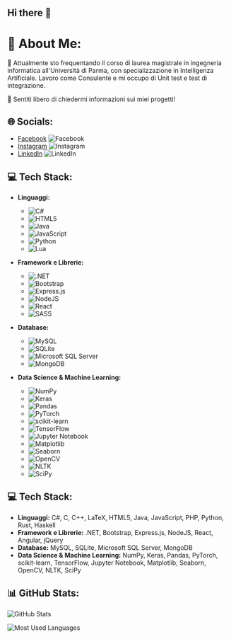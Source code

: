 <!-- Include Font Awesome CSS -->
<link rel="stylesheet" href="https://cdnjs.cloudflare.com/ajax/libs/font-awesome/5.15.3/css/all.min.css" integrity="sha512-XXX" crossorigin="anonymous" />

## Hi there 👋

# 💫 About Me:
🔭 Attualmente sto frequentando il corso di laurea magistrale in ingegneria informatica all'Università di Parma, con specializzazione in Intelligenza Artificiale. Lavoro come Consulente e mi occupo di Unit test e test di integrazione.

💬 Sentiti libero di chiedermi informazioni sui miei progetti!

## 🌐 Socials:
- [Facebook](#) ![Facebook](https://img.shields.io/badge/Facebook-Profile-blue?logo=facebook)
- [Instagram](#) ![Instagram](https://img.shields.io/badge/Instagram-Profile-orange?logo=instagram)
- [LinkedIn](#) ![LinkedIn](https://img.shields.io/badge/LinkedIn-Profile-blue?logo=linkedin)

## 💻 Tech Stack:
- **Linguaggi:** 
  - ![C#](https://img.shields.io/badge/C%23-Intermediate-brightgreen)
  - ![HTML5](https://img.shields.io/badge/HTML5-Advanced-orange)
  - ![Java](https://img.shields.io/badge/Java-Expert-red)
  - ![JavaScript](https://img.shields.io/badge/JavaScript-Advanced-yellow)
  - ![Python](https://img.shields.io/badge/Python-Intermediate-blue)
  - ![Lua](https://img.shields.io/badge/Lua-Beginner-lightgrey)

- **Framework e Librerie:** 
  - ![.NET](https://img.shields.io/badge/.NET-Advanced-purple)
  - ![Bootstrap](https://img.shields.io/badge/Bootstrap-Expert-blueviolet)
  - ![Express.js](https://img.shields.io/badge/Express.js-Intermediate-lightgrey)
  - ![NodeJS](https://img.shields.io/badge/NodeJS-Expert-green)
  - ![React](https://img.shields.io/badge/React-Advanced-blue)
  - ![SASS](https://img.shields.io/badge/SASS-Beginner-pink)

- **Database:** 
  - ![MySQL](https://img.shields.io/badge/MySQL-Expert-blue)
  - ![SQLite](https://img.shields.io/badge/SQLite-Intermediate-green)
  - ![Microsoft SQL Server](https://img.shields.io/badge/Microsoft_SQL_Server-Advanced-orange)
  - ![MongoDB](https://img.shields.io/badge/MongoDB-Beginner-lightgrey)

- **Data Science & Machine Learning:** 
  - ![NumPy](https://img.shields.io/badge/NumPy-Intermediate-yellow)
  - ![Keras](https://img.shields.io/badge/Keras-Advanced-red)
  - ![Pandas](https://img.shields.io/badge/Pandas-Expert-blue)
  - ![PyTorch](https://img.shields.io/badge/PyTorch-Advanced-purple)
  - ![scikit-learn](https://img.shields.io/badge/scikit--learn-Intermediate-green)
  - ![TensorFlow](https://img.shields.io/badge/TensorFlow-Expert-orange)
  - ![Jupyter Notebook](https://img.shields.io/badge/Jupyter_Notebook-Intermediate-blue)
  - ![Matplotlib](https://img.shields.io/badge/Matplotlib-Beginner-lightgrey)
  - ![Seaborn](https://img.shields.io/badge/Seaborn-Beginner-lightgrey)
  - ![OpenCV](https://img.shields.io/badge/OpenCV-Beginner-lightgrey)
  - ![NLTK](https://img.shields.io/badge/NLTK-Beginner-lightgrey)
  - ![SciPy](https://img.shields.io/badge/SciPy-Beginner-lightgrey)


## 💻 Tech Stack:
- **Linguaggi:** C#, C, C++, LaTeX, HTML5, Java, JavaScript, PHP, Python, Rust, Haskell
- **Framework e Librerie:** .NET, Bootstrap, Express.js, NodeJS, React, Angular, jQuery
- **Database:** MySQL, SQLite, Microsoft SQL Server, MongoDB
- **Data Science & Machine Learning:** NumPy, Keras, Pandas, PyTorch, scikit-learn, TensorFlow, Jupyter Notebook, Matplotlib, Seaborn, OpenCV, NLTK, SciPy

## 📊 GitHub Stats:
![GitHub Stats](https://github-readme-stats.vercel.app/api?username=sh4nk7&show_icons=true&theme=dark)

![Most Used Languages](https://github-readme-stats.vercel.app/api/top-langs/?username=sh4nk7&layout=compact&theme=dark)
